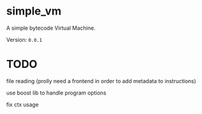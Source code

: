 # simple_vm

A simple bytecode Virtual Machine.

Version: `0.0.1`

# TODO

file reading (prolly need a frontend in order to add metadata to instructions)

use boost lib to handle program options

fix ctx usage

